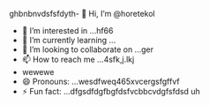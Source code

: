 ghbnbnvdsfsfdyth- 👋 Hi, I’m @horetekol
- 👀 I’m interested in ...hf66
- 🌱 I’m currently learning ...
- 💞️ I’m looking to collaborate on ...ger
- 📫 How to reach me ...4sfk,j.lkj
- wewewe
- 😄 Pronouns: ...wesdfweq465xvcergsfgffvf
- ⚡ Fun fact: ...dfgsdfdgfbgfdsfvcbbcvdgfsfdsd
uh
<!---tgrrt26223
horetekol/horetekol is a ✨ special ✨ repositorsdfy becssdasduse its `README.md` (thirtgs file) appears on your GitHub profile.
You can click the Preview link to take a look at your chan543ges.63fhghfgcbnegreqwewq
wer
